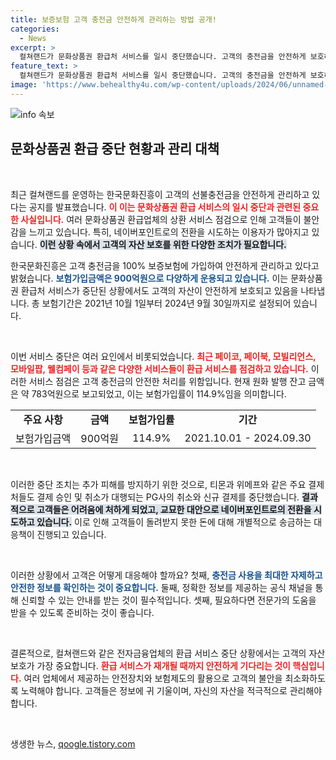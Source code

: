 ```yaml
---
title: 보증보험 고객 충전금 안전하게 관리하는 방법 공개!
categories:
  - News
excerpt: >
  컬쳐랜드가 문화상품권 환급처 서비스를 일시 중단했습니다. 고객의 충전금을 안전하게 보호하기 위한 조치로, 이용자들은 불안감 속에 네이버포인트로 현금화하고 있습니다. 자세한 소식과 원인, 대안이 궁금하다면 클릭해보세요!
feature_text: >
  컬쳐랜드가 문화상품권 환급처 서비스를 일시 중단했습니다. 고객의 충전금을 안전하게 보호하기 위한 조치로, 이용자들은 불안감 속에 네이버포인트로 현금화하고 있습니다. 자세한 소식과 원인, 대안이 궁금하다면 클릭해보세요!
image: 'https://www.behealthy4u.com/wp-content/uploads/2024/06/unnamed-file.png'
---
```


<p><img src="https://www.behealthy4u.com/wp-content/uploads/2024/06/unnamed-file.png" alt="info 속보" /></p>

<h2 data-ke-size="size26">문화상품권 환급 중단 현황과 관리 대책</h2>

<p data-ke-size="size16">&nbsp;</p>

<p>최근 컬쳐랜드를 운영하는 한국문화진흥이 고객의 선불충전금을 안전하게 관리하고 있다는 공지를 발표했습니다. <b><span style="color: #ee2323;">이 이는 문화상품권 환급 서비스의 일시 중단과 관련된 중요한 사실입니다.</span></b> 여러 문화상품권 환급업체의 상환 서비스 점검으로 인해 고객들이 불안감을 느끼고 있습니다. 특히, 네이버포인트로의 전환을 시도하는 이용자가 많아지고 있습니다. <b><span style="background-color: #21538527;">이런 상황 속에서 고객의 자산 보호를 위한 다양한 조치가 필요합니다.</span></b></p>

<p>한국문화진흥은 고객 충전금을 100% 보증보험에 가입하여 안전하게 관리하고 있다고 밝혔습니다. <b><span style="color: #1a5490;">보험가입금액은 900억원으로 다양하게 운용되고 있습니다.</span></b> 이는 문화상품권 환급처 서비스가 중단된 상황에서도 고객의 자산이 안전하게 보호되고 있음을 나타냅니다. 총 보험기간은 2021년 10월 1일부터 2024년 9월 30일까지로 설정되어 있습니다.</p>

<p data-ke-size="size16">&nbsp;</p>

<p>이번 서비스 중단은 여러 요인에서 비롯되었습니다. <b><span style="color: #ee2323;">최근 페이코, 페이북, 모빌리언스, 모바일팝, 웰컴페이 등과 같은 다양한 서비스들이 환급 서비스를 점검하고 있습니다.</span></b> 이러한 서비스 점검은 고객 충전금의 안전한 처리를 위함입니다. 현재 원화 발행 잔고 금액은 약 783억원으로 보고되었고, 이는 보험가입률이 114.9%임을 의미합니다.</p>

<table style="width: 100%; border-collapse: collapse;">
<tr>
<td style="text-align: center; height: 17px;"><b>주요 사항</b></td>
<td style="text-align: center; height: 17px;"><b>금액</b></td>
<td style="text-align: center; height: 17px;"><b>보험가입률</b></td>
<td style="text-align: center; height: 17px;"><b>기간</b></td>
</tr>
<tr>
<td style="text-align: center; height: 17px;">보험가입금액</td>
<td style="text-align: center; height: 17px;">900억원</td>
<td style="text-align: center; height: 17px;">114.9%</td>
<td style="text-align: center; height: 17px;">2021.10.01 - 2024.09.30</td>
</tr>
</table>

<p data-ke-size="size16">&nbsp;</p>

<p>이러한 중단 조치는 추가 피해를 방지하기 위한 것으로, 티몬과 위메프와 같은 주요 결제처들도 결제 승인 및 취소가 대행되는 PG사의 취소와 신규 결제를 중단했습니다. <b><span style="background-color: #21538527;">결과적으로 고객들은 어려움에 처하게 되었고, 교묘한 대안으로 네이버포인트로의 전환을 시도하고 있습니다.</span></b> 이로 인해 고객들이 돌려받지 못한 돈에 대해 개별적으로 송금하는 대응책이 진행되고 있습니다.</p>

<p data-ke-size="size16">&nbsp;</p>

<p>이러한 상황에서 고객은 어떻게 대응해야 할까요? 첫째, <b><span style="color: #1a5490;">충전금 사용을 최대한 자제하고 안전한 정보를 확인하는 것이 중요합니다.</span></b> 둘째, 정확한 정보를 제공하는 공식 채널을 통해 신뢰할 수 있는 안내를 받는 것이 필수적입니다. 셋째, 필요하다면 전문가의 도움을 받을 수 있도록 준비하는 것이 좋습니다. </p>

<p data-ke-size="size16">&nbsp;</p>

<p>결론적으로, 컬쳐랜드와 같은 전자금융업체의 환급 서비스 중단 상황에서는 고객의 자산 보호가 가장 중요합니다. <b><span style="color: #ee2323;">환급 서비스가 재개될 때까지 안전하게 기다리는 것이 핵심입니다.</span></b> 여러 업체에서 제공하는 안전장치와 보험제도의 활용으로 고객의 불안을 최소화하도록 노력해야 합니다. 고객들은 정보에 귀 기울이며, 자신의 자산을 적극적으로 관리해야 합니다. </p>

<p data-ke-size="size16">&nbsp;</p>
생생한 뉴스, <a href="https://qoogle.tistory.com" rel="dofollow">qoogle.tistory.com</a>


